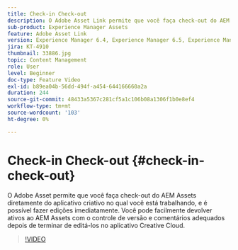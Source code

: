 ```yaml
---
title: Check-in Check-out
description: O Adobe Asset Link permite que você faça check-out do AEM Assets diretamente do aplicativo criativo no qual você está trabalhando, e é possível fazer edições imediatamente. Você pode facilmente devolver ativos ao AEM Assets com o controle de versão e comentários adequados depois de terminar de editá-los no aplicativo Creative Cloud.
sub-product: Experience Manager Assets
feature: Adobe Asset Link
version: Experience Manager 6.4, Experience Manager 6.5, Experience Manager as a Cloud Service
jira: KT-4910
thumbnail: 33886.jpg
topic: Content Management
role: User
level: Beginner
doc-type: Feature Video
exl-id: b89ea04b-56dd-494f-a454-644166660a2a
duration: 244
source-git-commit: 48433a5367c281cf5a1c106b08a1306f1b0e8ef4
workflow-type: tm+mt
source-wordcount: '103'
ht-degree: 0%

---
```


# Check-in Check-out {#check-in-check-out}

O Adobe Asset permite que você faça check-out do AEM Assets diretamente do aplicativo criativo no qual você está trabalhando, e é possível fazer edições imediatamente. Você pode facilmente devolver ativos ao AEM Assets com o controle de versão e comentários adequados depois de terminar de editá-los no aplicativo Creative Cloud.

>[!VIDEO](https://video.tv.adobe.com/v/38644?quality=12&learn=on&captions=por_br)
